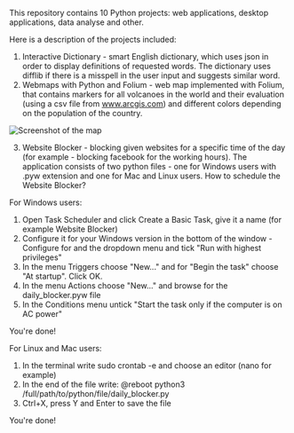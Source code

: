 This repository contains 10 Python projects: web applications, desktop applications, data analyse and other.

Here is a description of the projects included:

1. Interactive Dictionary - smart English dictionary, which uses json in order to display definitions of requested words. The dictionary uses difflib if there is a misspell in the user input and suggests similar word.
2. Webmaps with Python and Folium - web map implemented with Folium, that contains markers for all volcanoes in the world and their evaluation (using a csv file from www.arcgis.com) and different colors depending on the population of the country.

![Screenshot of the map](https://i.imgur.com/u5NxskS.png)

3. Website Blocker - blocking given websites for a specific time of the day (for example - blocking facebook for the working hours). The application consists of two python files - one for Windows users with .pyw extension and one for Mac and Linux users.
How to schedule the Website Blocker?

For Windows users:
  1. Open Task Scheduler and click Create a Basic Task, give it a name (for example Website Blocker)
  2. Configure it for your Windows version in the bottom of the window - Configure for and the dropdown menu and tick "Run with highest privileges"
  3. In the menu Triggers choose "New..." and for "Begin the task" choose "At startup". Click OK.
  4. In the menu Actions choose "New..." and browse for the daily_blocker.pyw file
  4. In the Conditions menu untick "Start the task only if the computer is on AC power"
  
You're done!

For Linux and Mac users:
  1. In the terminal write sudo crontab -e and choose an editor (nano for example)
  2. In the end of the file write:
    @reboot python3 /full/path/to/python/file/daily_blocker.py
  3. Ctrl+X, press Y and Enter to save the file

You're done!

